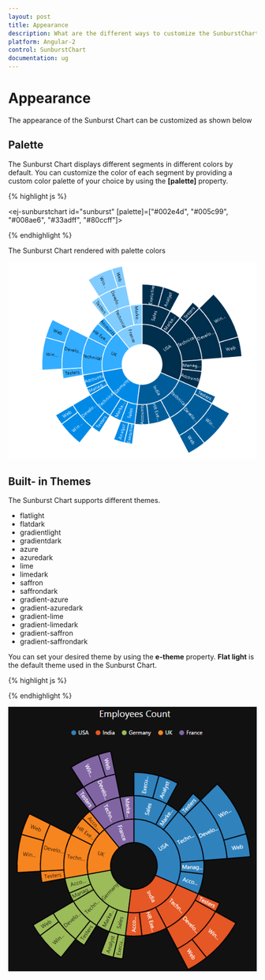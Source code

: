 ```yaml
---
layout: post
title: Appearance
description: What are the different ways to customize the SunburstChart 
platform: Angular-2
control: SunburstChart
documentation: ug
---
```


# Appearance
The appearance of the Sunburst Chart can be customized as shown below 

## Palette
The Sunburst Chart displays different segments in different colors by default. You can customize the color of each segment by providing a custom color palette of your choice by using the **[palette]** property.

{% highlight js %}

<ej-sunburstchart id="sunburst"  [palette]=["#002e4d", "#005c99", "#008ae6", "#33adff", "#80ccff"]>
</ej-sunburstchart>


{% endhighlight %}

The Sunburst Chart rendered with palette colors

![](Appearance_images/Appearance_img1.png)

 
## Built- in Themes
The Sunburst Chart supports different themes. 
*	flatlight
*	flatdark
*	gradientlight
*	gradientdark
*	azure
*	azuredark
*	lime
*	limedark
*	saffron
*	saffrondark
*	gradient-azure
*	gradient-azuredark
*	gradient-lime
*	gradient-limedark
*	gradient-saffron
*	gradient-saffrondark

You can set your desired theme by using the **e-theme** property. **Flat light** is the default theme used in the Sunburst Chart.

{% highlight js %}


<ej-sunburstchart id="sunburst"  theme="flatdark">
</ej-sunburstchart>

{% endhighlight %}

![](Appearance_images/Appearance_img2.png)



